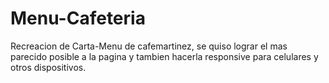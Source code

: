 # Menu-Cafeteria
Recreacion de Carta-Menu de cafemartinez, se quiso lograr el mas parecido posible a la pagina y tambien hacerla responsive para celulares y otros dispositivos.

